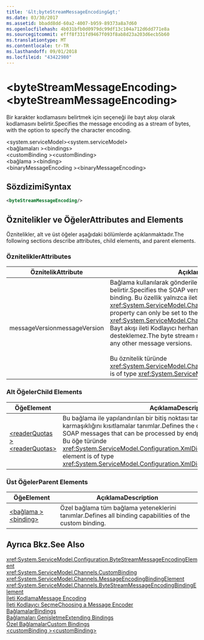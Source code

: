 ```yaml
---
title: '&lt;byteStreamMessageEncoding&gt;'
ms.date: 03/30/2017
ms.assetid: bbadd8dd-60a2-4007-b959-89373a8a7d60
ms.openlocfilehash: 4b031bfb0d0979dc99df13c104a712d6dd771e8a
ms.sourcegitcommit: efff8f331fd9467f093f8ab8d23a203d6ecb5b60
ms.translationtype: MT
ms.contentlocale: tr-TR
ms.lasthandoff: 09/01/2018
ms.locfileid: "43422980"
---
```

# <a name="ltbytestreammessageencodinggt"></a><span data-ttu-id="82d0a-102">&lt;byteStreamMessageEncoding&gt;</span><span class="sxs-lookup"><span data-stu-id="82d0a-102">&lt;byteStreamMessageEncoding&gt;</span></span>
<span data-ttu-id="82d0a-103">Bir karakter kodlamasını belirtmek için seçeneği ile bayt akışı olarak kodlamasını belirtir.</span><span class="sxs-lookup"><span data-stu-id="82d0a-103">Specifies the message encoding as a stream of bytes, with the option to specify the character encoding.</span></span>  
  
 <span data-ttu-id="82d0a-104">\<system.serviceModel></span><span class="sxs-lookup"><span data-stu-id="82d0a-104">\<system.serviceModel></span></span>  
<span data-ttu-id="82d0a-105">\<bağlamaları ></span><span class="sxs-lookup"><span data-stu-id="82d0a-105">\<bindings></span></span>  
<span data-ttu-id="82d0a-106">\<customBinding ></span><span class="sxs-lookup"><span data-stu-id="82d0a-106">\<customBinding></span></span>  
<span data-ttu-id="82d0a-107">\<bağlama ></span><span class="sxs-lookup"><span data-stu-id="82d0a-107">\<binding></span></span>  
<span data-ttu-id="82d0a-108">\<binaryMessageEncoding ></span><span class="sxs-lookup"><span data-stu-id="82d0a-108">\<binaryMessageEncoding></span></span>  
  
## <a name="syntax"></a><span data-ttu-id="82d0a-109">Sözdizimi</span><span class="sxs-lookup"><span data-stu-id="82d0a-109">Syntax</span></span>  
  
```xml  
<byteStreamMessageEncoding/>  
```  
  
## <a name="attributes-and-elements"></a><span data-ttu-id="82d0a-110">Öznitelikler ve Öğeler</span><span class="sxs-lookup"><span data-stu-id="82d0a-110">Attributes and Elements</span></span>  
 <span data-ttu-id="82d0a-111">Öznitelikler, alt ve üst öğeler aşağıdaki bölümlerde açıklanmaktadır.</span><span class="sxs-lookup"><span data-stu-id="82d0a-111">The following sections describe attributes, child elements, and parent elements.</span></span>  
  
### <a name="attributes"></a><span data-ttu-id="82d0a-112">Öznitelikler</span><span class="sxs-lookup"><span data-stu-id="82d0a-112">Attributes</span></span>  
  
|<span data-ttu-id="82d0a-113">Öznitelik</span><span class="sxs-lookup"><span data-stu-id="82d0a-113">Attribute</span></span>|<span data-ttu-id="82d0a-114">Açıklama</span><span class="sxs-lookup"><span data-stu-id="82d0a-114">Description</span></span>|  
|---------------|-----------------|  
|<span data-ttu-id="82d0a-115">messageVersion</span><span class="sxs-lookup"><span data-stu-id="82d0a-115">messageVersion</span></span>|<span data-ttu-id="82d0a-116">Bağlama kullanılarak gönderilen iletilerin SOAP sürümünü belirtir.</span><span class="sxs-lookup"><span data-stu-id="82d0a-116">Specifies the SOAP version of the messages sent using the binding.</span></span> <span data-ttu-id="82d0a-117">Bu özellik yalnızca ileti sürümü değeri için ayarlanabilir <xref:System.ServiceModel.Channels.MessageVersion.None%2A>.</span><span class="sxs-lookup"><span data-stu-id="82d0a-117">This property can only be set to the message version value of <xref:System.ServiceModel.Channels.MessageVersion.None%2A>.</span></span> <span data-ttu-id="82d0a-118">Bayt akışı ileti Kodlayıcı herhangi bir ileti sürümlerini desteklemez.</span><span class="sxs-lookup"><span data-stu-id="82d0a-118">The byte stream message encoder does not support any other message versions.</span></span><br /><br /> <span data-ttu-id="82d0a-119">Bu öznitelik türünde <xref:System.ServiceModel.Channels.MessageVersion>.</span><span class="sxs-lookup"><span data-stu-id="82d0a-119">This attribute is of type <xref:System.ServiceModel.Channels.MessageVersion>.</span></span>|  
  
### <a name="child-elements"></a><span data-ttu-id="82d0a-120">Alt Öğeler</span><span class="sxs-lookup"><span data-stu-id="82d0a-120">Child Elements</span></span>  
  
|<span data-ttu-id="82d0a-121">Öğe</span><span class="sxs-lookup"><span data-stu-id="82d0a-121">Element</span></span>|<span data-ttu-id="82d0a-122">Açıklama</span><span class="sxs-lookup"><span data-stu-id="82d0a-122">Description</span></span>|  
|-------------|-----------------|  
|[<span data-ttu-id="82d0a-123">\<readerQuotas ></span><span class="sxs-lookup"><span data-stu-id="82d0a-123">\<readerQuotas></span></span>](https://msdn.microsoft.com/library/3e5e42ff-cef8-478f-bf14-034449239bfd)|<span data-ttu-id="82d0a-124">Bu bağlama ile yapılandırılan bir bitiş noktası tarafından işlenen SOAP iletilerinin karmaşıklığını kısıtlamalar tanımlar.</span><span class="sxs-lookup"><span data-stu-id="82d0a-124">Defines the constraints on the complexity of SOAP messages that can be processed by endpoints configured with this binding.</span></span> <span data-ttu-id="82d0a-125">Bu öğe türünde <xref:System.ServiceModel.Configuration.XmlDictionaryReaderQuotasElement>.</span><span class="sxs-lookup"><span data-stu-id="82d0a-125">This element is of type <xref:System.ServiceModel.Configuration.XmlDictionaryReaderQuotasElement>.</span></span>|  
  
### <a name="parent-elements"></a><span data-ttu-id="82d0a-126">Üst Öğeler</span><span class="sxs-lookup"><span data-stu-id="82d0a-126">Parent Elements</span></span>  
  
|<span data-ttu-id="82d0a-127">Öğe</span><span class="sxs-lookup"><span data-stu-id="82d0a-127">Element</span></span>|<span data-ttu-id="82d0a-128">Açıklama</span><span class="sxs-lookup"><span data-stu-id="82d0a-128">Description</span></span>|  
|-------------|-----------------|  
|[<span data-ttu-id="82d0a-129">\<bağlama ></span><span class="sxs-lookup"><span data-stu-id="82d0a-129">\<binding></span></span>](../../../../../docs/framework/misc/binding.md)|<span data-ttu-id="82d0a-130">Özel bağlama tüm bağlama yeteneklerini tanımlar.</span><span class="sxs-lookup"><span data-stu-id="82d0a-130">Defines all binding capabilities of the custom binding.</span></span>|  
  
## <a name="see-also"></a><span data-ttu-id="82d0a-131">Ayrıca Bkz.</span><span class="sxs-lookup"><span data-stu-id="82d0a-131">See Also</span></span>  
 <xref:System.ServiceModel.Configuration.ByteStreamMessageEncodingElement>  
 <xref:System.ServiceModel.Channels.CustomBinding>  
 <xref:System.ServiceModel.Channels.MessageEncodingBindingElement>  
 <xref:System.ServiceModel.Channels.ByteStreamMessageEncodingBindingElement>  
 [<span data-ttu-id="82d0a-132">İleti Kodlama</span><span class="sxs-lookup"><span data-stu-id="82d0a-132">Message Encoding</span></span>](../../../../../docs/framework/configure-apps/file-schema/wcf/message-encoding.md)  
 [<span data-ttu-id="82d0a-133">İleti Kodlayıcı Seçme</span><span class="sxs-lookup"><span data-stu-id="82d0a-133">Choosing a Message Encoder</span></span>](../../../../../docs/framework/wcf/feature-details/choosing-a-message-encoder.md)  
 [<span data-ttu-id="82d0a-134">Bağlamalar</span><span class="sxs-lookup"><span data-stu-id="82d0a-134">Bindings</span></span>](../../../../../docs/framework/wcf/bindings.md)  
 [<span data-ttu-id="82d0a-135">Bağlamaları Genişletme</span><span class="sxs-lookup"><span data-stu-id="82d0a-135">Extending Bindings</span></span>](../../../../../docs/framework/wcf/extending/extending-bindings.md)  
 [<span data-ttu-id="82d0a-136">Özel Bağlamalar</span><span class="sxs-lookup"><span data-stu-id="82d0a-136">Custom Bindings</span></span>](../../../../../docs/framework/wcf/extending/custom-bindings.md)  
 [<span data-ttu-id="82d0a-137">\<customBinding ></span><span class="sxs-lookup"><span data-stu-id="82d0a-137">\<customBinding></span></span>](../../../../../docs/framework/configure-apps/file-schema/wcf/custombinding.md)
